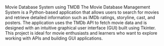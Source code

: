 Movie Database System using TMDB The Movie Database Management System is a Python-based application that allows users to search for movies and retrieve detailed information such as IMDb ratings, storyline, cast, and posters. The application uses the TMDb API to fetch movie data and is designed with an intuitive graphical user interface (GUI) built using Tkinter. This project is ideal for movie enthusiasts and learners who want to explore working with APIs and building GUI applications.
